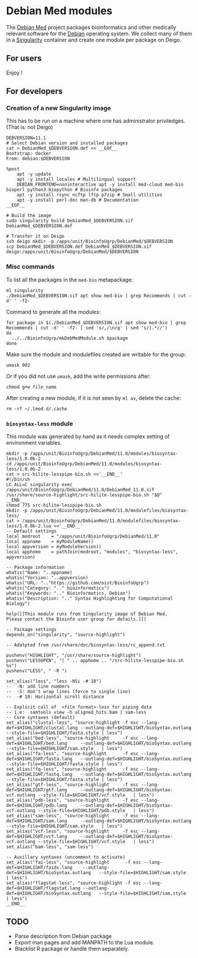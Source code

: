 Debian Med modules
==================

The [Debian Med](https://www.debian.org/devel/debian-med/) project packages
bioinformatics and other medically relevant software for the
[Debian](https://www.debian.org/intro/about) operating system.  We collect
many of them in a [Singularity](https://sylabs.io/) container and create one
module per package on Deigo.

For users
---------

Enjoy !


For developers
--------------

### Creation of a new Singularity image

This has to be run on a machine where one has administrator priviledges.
(That is: not Deigo)

```
DEBVERSION=11.1
# Select Debian version and installed packages
cat > DebianMed_$DEBVERSION.def << __EOF__
Bootstrap: docker
From: debian:$DEBVERSION

%post
    apt -y update
    apt -y install locales # Multilingual support
    DEBIAN_FRONTEND=noninteractive apt -y install med-cloud med-bio bioperl python3-biopython # Bioinfo packages
    apt -y install rsync ncftp lftp p7zip # Small utilities
    apt -y install perl-doc man-db # Documentation
__EOF__

# Build the image
sudo singularity build DebianMed_$DEBVERSION.sif DebianMed_$DEBVERSION.def

# Transfer it on Deigo
ssh deigo mkdir -p /apps/unit/BioinfoUgrp/DebianMed/$DEBVERSION
scp DebianMed_$DEBVERSION.def DebianMed_$DEBVERSION.sif deigo:/apps/unit/BioinfoUgrp/DebianMed/$DEBVERSION
```

### Misc commands

To list all the packages in the `med-bio` metapackage:

```
ml singularity
./DebianMed_$DEBVERSION.sif apt show med-bio | grep Recommends | cut -d' ' -f2-
```

Command to generate all the modules:

```
for package in $(./DebianMed_$DEBVERSION.sif apt show med-bio | grep Recommends | cut -d' ' -f2- | sed 's/,/\n/g' | sed 's/|.*//')
do
  ../../BioinfoUgrp/mkDebMedModule.sh $package
done
```

Make sure the module and modulefiles created are writable for the group:

```
umask 002
```

Or if you did not use `umask`, add the write permissions after:

```
chmod g+w file_name
```

After creating a new module, if it is not seen by `ml av`, delete the cache:

```
rm -rf ~/.lmod.d/.cache
```

### `biosyntax-less` module

This module was generated by hand as it needs complex setting of environment variables.

```
mkdir -p /apps/unit/BioinfoUgrp/DebianMed/11.0/modules/biosyntax-less/1.0.0b-2
cd /apps/unit/BioinfoUgrp/DebianMed/11.0/modules/biosyntax-less/1.0.0b-2
cat > src-hilite-lesspipe-bio.sh <<'__END__'
#!/bin/sh
LC_ALL=C singularity exec /apps/unit/BioinfoUgrp/DebianMed/11.0/DebianMed_11.0.sif /usr/share/source-highlight/src-hilite-lesspipe-bio.sh "$@" 
__END__
chmod 775 src-hilite-lesspipe-bio.sh
mkdir -p /apps/unit/BioinfoUgrp/DebianMed/11.0/modulefiles/biosyntax-less/
cat > /apps/unit/BioinfoUgrp/DebianMed/11.0/modulefiles/biosyntax-less/1.0.0b-2.lua <<'__END__'
-- Default settings
local modroot    = "/apps/unit/BioinfoUgrp/DebianMed/11.0"
local appname    = myModuleName()
local appversion = myModuleVersion()
local apphome    = pathJoin(modroot, "modules", "biosyntax-less", appversion)

-- Package information
whatis("Name: "..appname)
whatis("Version: "..appversion)
whatis("URL: ".."https://github.com/oist/BioinfoUgrp")
whatis("Category: ".." bioinformatics")
whatis("Keywords: ".." Bioinformatics, Debian")
whatis("Description: ".." Syntax Highlighting for Computational Biology")

help([[This module runs from Singularity image of Debian Med.
Please contact the Bioinfo user group for details.]])

-- Package settings
depends_on("singularity", "source-highlight")

-- Adatpted from /usr/share/doc/biosyntax-less/rc_append.txt

pushenv("HIGHLIGHT", "/usr/share/source-highlight")
pushenv("LESSOPEN", "| " .. apphome .. "/src-hilite-lesspipe-bio.sh %s")
pushenv("LESS", " -R ")

set_alias("less", "less -NSi -# 10")
--  -N: add line numbers
--  -S: don't wrap lines (force to single line)
--  -# 10: Horizontal scroll distance

-- Explicit call of  <file format>-less for piping data
-- i.e:  samtools view -h aligned_hits.bam | sam-less
-- Core syntaxes (default)
set_alias("clustal-less", "source-highlight -f esc --lang-def=$HIGHLIGHT/clustal.lang --outlang-def=$HIGHLIGHT/bioSyntax.outlang     --style-file=$HIGHLIGHT/fasta.style | less")
set_alias("bed-less", "source-highlight     -f esc --lang-def=$HIGHLIGHT/bed.lang     --outlang-def=$HIGHLIGHT/bioSyntax.outlang     --style-file=$HIGHLIGHT/sam.style   | less")
set_alias("fa-less", "source-highlight      -f esc --lang-def=$HIGHLIGHT/fasta.lang   --outlang-def=$HIGHLIGHT/bioSyntax.outlang     --style-file=$HIGHLIGHT/fasta.style | less")
set_alias("fq-less", "source-highlight      -f esc --lang-def=$HIGHLIGHT/fastq.lang   --outlang-def=$HIGHLIGHT/bioSyntax.outlang     --style-file=$HIGHLIGHT/fasta.style | less")
set_alias("gtf-less", "source-highlight     -f esc --lang-def=$HIGHLIGHT/gtf.lang     --outlang-def=$HIGHLIGHT/bioSyntax-vcf.outlang --style-file=$HIGHLIGHT/vcf.style   | less")
set_alias("pdb-less", "source-highlight     -f esc --lang-def=$HIGHLIGHT/pdb.lang     --outlang-def=$HIGHLIGHT/bioSyntax-vcf.outlang --style-file=$HIGHLIGHT/pdb.style   | less")
set_alias("sam-less", "source-highlight     -f esc --lang-def=$HIGHLIGHT/sam.lang     --outlang-def=$HIGHLIGHT/bioSyntax.outlang     --style-file=$HIGHLIGHT/sam.style   | less")
set_alias("vcf-less", "source-highlight     -f esc --lang-def=$HIGHLIGHT/vcf.lang     --outlang-def=$HIGHLIGHT/bioSyntax-vcf.outlang --style-file=$HIGHLIGHT/vcf.style   | less")
set_alias("bam-less", "sam-less")

-- Auxillary syntaxes (uncomment to activate)
set_alias("fai-less", "source-highlight      -f esc --lang-def=$HIGHLIGHT/faidx.lang    --outlang-def=$HIGHLIGHT/bioSyntax.outlang   --style-file=$HIGHLIGHT/sam.style   | less")
set_alias("flagstat-less", "source-highlight -f esc --lang-def=$HIGHLIGHT/flagstat.lang --outlang-def=$HIGHLIGHT/bioSyntax.outlang   --style-file=$HIGHLIGHT/sam.style   | less")
__END__
```

## TODO

 - Parse description from Debian package
 - Export man pages and add MANPATH to the Lua module.
 - Blacklist R package or handle them separately.
